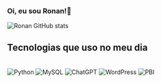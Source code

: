 ### Oi, eu sou Ronan!👋

![Ronan GitHub stats](https://github-readme-stats.vercel.app/api?username=ronannt&show_icons=true&theme=tokyonight)

## Tecnologias que uso no meu dia

<div style="display inline_block"><br/>
    <img align="center" alt="Python" src="https://img.shields.io/badge/Python-3776AB?style=for-the-badge&logo=python&logoColor=white" />
    <img align="center" alt="MySQL" src="https://img.shields.io/badge/mysql-%2300f.svg?style=for-the-badge&logo=mysql&logoColor=white" />
    <img align="center" alt="ChatGPT" src="https://img.shields.io/badge/chatGPT-74aa9c?style=for-the-badge&logo=openai&logoColor=white" />
    <img align="center" alt="WordPress" src="https://img.shields.io/badge/WordPress-%23117AC9.svg?style=for-the-badge&logo=WordPress&logoColor=white" />
    <img align="center" alt="PBI" src="https://img.shields.io/badge/PowerBI-F2C811?style=for-the-badge&logo=Power%20BI&logoColor=white" />
<div>
